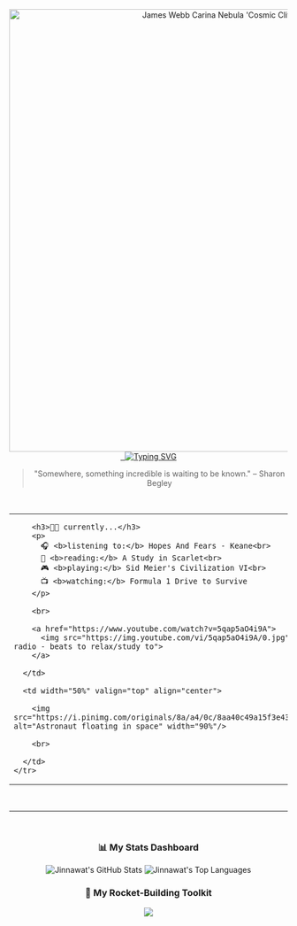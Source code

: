 <div align="center">
  
  <img src="https://live.staticflickr.com/65535/52259221868_53dae692b6_h.jpg" alt="James Webb Carina Nebula 'Cosmic Cliffs' Banner" height="auto" width="800px"/>
  
  <br>
  
  <a href="https://github.com/JinnawatJid">
   <img src="https://readme-typing-svg.demolab.com?font=Fira+Code&weight=800&size=30&pause=1000&color=36BCF7&center=true&vCenter=true&width=435&lines=Hi!%2C+I'm+Jinnawat!+%F0%9F%91%8B;Full-Stack+Developer;based+in+Thailand!;Welcome+to+my+Code-Space!+%F0%9F%9A%80" alt="Typing SVG" />
  </a>
  
  <blockquote>"Somewhere, something incredible is waiting to be known." – Sharon Begley</blockquote>

  <br>
  
  <table width="100%">
    <tr>
      <td width="50%" valign="top">
        
        <h3>👨‍🚀 currently...</h3>
        <p>
          🎧 <b>listening to:</b> Hopes And Fears - Keane<br>
          📖 <b>reading:</b> A Study in Scarlet<br>
          🎮 <b>playing:</b> Sid Meier's Civilization VI<br>
          📺 <b>watching:</b> Formula 1 Drive to Survive
        </p>
        
        <br>
        
        <a href="https://www.youtube.com/watch?v=5qap5aO4i9A">
          <img src="https://img.youtube.com/vi/5qap5aO4i9A/0.jpg" alt="lofi hip hop radio - beats to relax/study to">
        </a>
        
      </td>
      
      <td width="50%" valign="top" align="center">
        
        <img src="https://i.pinimg.com/originals/8a/a4/0c/8aa40c49a15f3e4381503b417b63f684.gif" alt="Astronaut floating in space" width="90%"/>
        
        <br>
        
      </td>
    </tr>
  </table>

  <br>
  
  ---
  
  <br>
  
  <h3>📊 My Stats Dashboard</h3>
  <p>
    <img src="https://github-readme-stats.vercel.app/api?username=JinnawatJid&show_icons=true&theme=radical" alt="Jinnawat's GitHub Stats" />
    <img src="https://github-readme-stats.vercel.app/api/top-langs/?username=JinnawatJid&layout=compact&theme=tokyonight" alt="Jinnawat's Top Languages" />
  </p>

  <h3>🚀 My Rocket-Building Toolkit</h3>
  <p>
    <img src="https://skillicons.dev/icons?i=vue,vite,pinia,tailwind,express,nodejs,figma,firebase" />
  </p>

</div>
